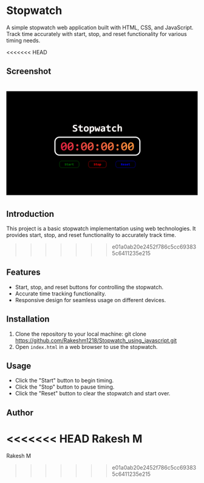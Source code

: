 # Stopwatch

A simple stopwatch web application built with HTML, CSS, and JavaScript. Track time accurately with start, stop, and reset functionality for various timing needs.

<<<<<<< HEAD
## Screenshot

![stopwatch](<screenshot/Screenshot 2024-05-05 151749.png>)
=======
## Introduction

This project is a basic stopwatch implementation using web technologies. It provides start, stop, and reset functionality to accurately track time.
>>>>>>> e01a0ab20e2452f786c5cc693835c6411235e215

## Features

- Start, stop, and reset buttons for controlling the stopwatch.
- Accurate time tracking functionality.
- Responsive design for seamless usage on different devices.

## Installation

1. Clone the repository to your local machine:
   git clone https://github.com/Rakeshm1218/Stopwatch_using_javascript.git
2. Open `index.html` in a web browser to use the stopwatch.

## Usage

- Click the "Start" button to begin timing.
- Click the "Stop" button to pause timing.
- Click the "Reset" button to clear the stopwatch and start over.
## Author
<<<<<<< HEAD
Rakesh M
=======
Rakesh M
>>>>>>> e01a0ab20e2452f786c5cc693835c6411235e215
